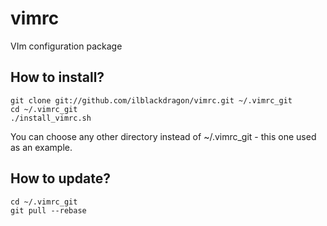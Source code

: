 vimrc
=====

VIm configuration package

## How to install?

    git clone git://github.com/ilblackdragon/vimrc.git ~/.vimrc_git
    cd ~/.vimrc_git
    ./install_vimrc.sh

You can choose any other directory instead of ~/.vimrc_git - this one used as an example.

## How to update?

    cd ~/.vimrc_git
    git pull --rebase

